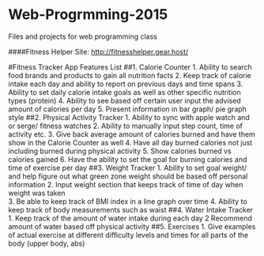 # Web-Progrmming-2015
Files and projects for web programming class 

####Fitness Helper Site: http://fitnesshelper.gear.host/

#Fitness Tracker App Features List
##1. Calorie Counter
    1. Ability to search food brands and products to gain all nutrition facts
    2. Keep track of calorie intake each day and ability to report on previous days and time spans
    3. Ability to set daily calorie intake goals as well as other specific nutrition types (protein)
    4. Ability to see based off certain user input the advised amount of calories per day
    5. Present information in bar graph/ pie graph style 
##2. Physical Activity Tracker
    1. Ability to sync with apple watch and or serge/ fitness watches
    2. Ability to manually input step count, time of activity etc.
    3. Give back average amount of calories burned and have them show in the Calorie Counter as well
    4. Have all day burned calories not just including burned during physical activity
    5. Show calories burned vs calories gained 
    6. Have the ability to set the goal for burning calories and time of exercise per day
##3. Weight Tracker
    1. Ability to set goal weight/ and help figure out what green zone weight should 
    be based off personal information
    2. Input weight section that keeps track of time of day when weight was taken  
    3. Be able to keep track of BMI index in a line graph over time
    4. Ability to keep track of body measurements such as waist
##4. Water Intake Tracker
    1. Keep track of the amount of water intake during each day
    2 Recommend amount of water based off physical activity
##5. Exercises 
    1. Give examples of actual exercise at different difficulty levels and times
    for all parts of the body (upper body, abs)

